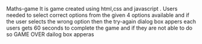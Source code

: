 Maths-game
It is game created using html,css and javascript .
Users needed to select correct options from the given 4 options available and if the user selects the wrong option then the try-again dialog box appers
each users gets 60 seconds to complete the game and if they are not able to do so GAME OVER dailog box apperas
